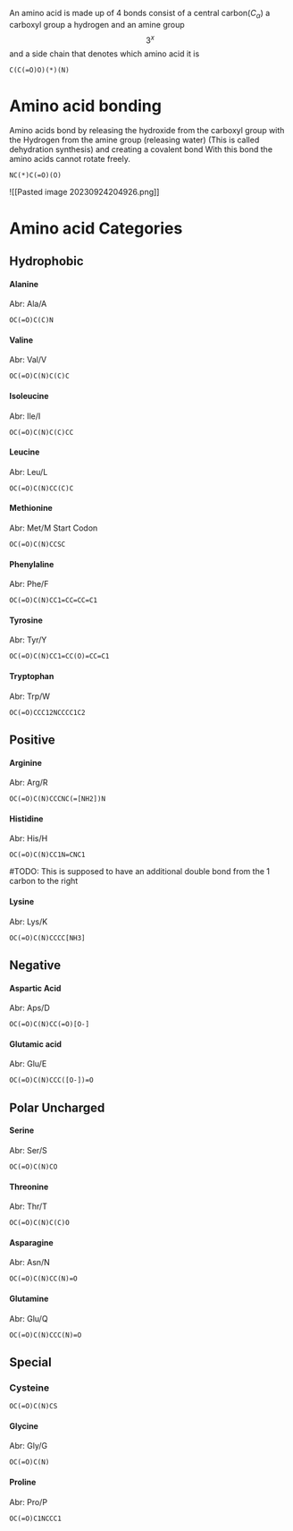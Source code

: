 An amino acid is made up of 4 bonds
consist of a central carbon($C_\alpha$)
a carboxyl group
a hydrogen
and an amine group
$$3^x$$
and a side chain that denotes which amino acid it is

```smiles
C(C(=O)O)(*)(N)
```
# Amino acid bonding
Amino acids bond by releasing the hydroxide from the carboxyl group with the Hydrogen from the amine group (releasing water) (This is called dehydration synthesis) and creating a covalent bond
With this bond the amino acids cannot rotate freely.
~~~smiles
NC(*)C(=O)(O)
~~~
![[Pasted image 20230924204926.png]]
# Amino acid Categories
## Hydrophobic
#### Alanine
Abr: Ala/A
```smiles
OC(=O)C(C)N
```
#### Valine
Abr: Val/V
```smiles
OC(=O)C(N)C(C)C
```
#### Isoleucine
Abr: Ile/I
```smiles
OC(=O)C(N)C(C)CC
```
#### Leucine
Abr: Leu/L
```smiles
OC(=O)C(N)CC(C)C
```
#### Methionine
Abr: Met/M
Start Codon
```smiles
OC(=O)C(N)CCSC
```
#### Phenylaline
Abr: Phe/F
```smiles
OC(=O)C(N)CC1=CC=CC=C1
```
#### Tyrosine
Abr: Tyr/Y
```smiles
OC(=O)C(N)CC1=CC(O)=CC=C1
```
#### Tryptophan
Abr: Trp/W
```smiles
OC(=O)CCC12NCCCC1C2
```
## Positive
#### Arginine
Abr: Arg/R
```smiles
OC(=O)C(N)CCCNC(=[NH2])N
```
#### Histidine
Abr: His/H
```smiles
OC(=O)C(N)CC1N=CNC1
```
#TODO: This is supposed to have an additional double bond from the 1 carbon to the right
#### Lysine
Abr: Lys/K
```smiles
OC(=O)C(N)CCCC[NH3]
```
## Negative
#### Aspartic Acid
Abr: Aps/D
```smiles
OC(=O)C(N)CC(=O)[O-]
```
#### Glutamic acid
Abr: Glu/E
```smiles
OC(=O)C(N)CCC([O-])=O
```
## Polar Uncharged
#### Serine
Abr: Ser/S
```smiles
OC(=O)C(N)CO
```
#### Threonine
Abr: Thr/T
```smiles
OC(=O)C(N)C(C)O
```
#### Asparagine
Abr: Asn/N
```smiles
OC(=O)C(N)CC(N)=O
```
#### Glutamine
Abr: Glu/Q
```smiles
OC(=O)C(N)CCC(N)=O
```
## Special
### Cysteine
~~~smiles
OC(=O)C(N)CS
~~~
#### Glycine
Abr: Gly/G
```smiles
OC(=O)C(N)
```
#### Proline
Abr: Pro/P
```smiles
OC(=O)C1NCCC1
```
